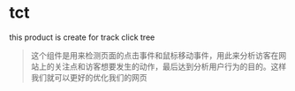 tct
===

this product is create for track click tree

>这个组件是用来检测页面的点击事件和鼠标移动事件，用此来分析访客在网站上的关注点和访客想要发生的动作，最后达到分析用户行为的目的。这样我们就可以更好的优化我们的网页
